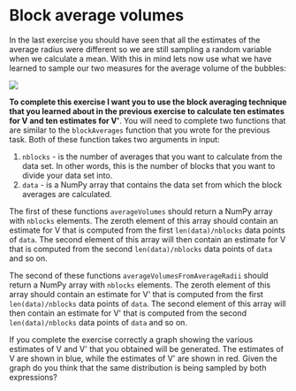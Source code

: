 # Block average volumes

In the last exercise you should have seen that all the estimates of the average radius were different so we are still sampling a random variable when we calculate a mean.  With this in mind lets now use what we have learned to sample our two measures for the average volume of the bubbles:

![](https://render.githubusercontent.com/render/math?math=V=\frac{1}{n}\sum_{i=1}^n\frac{4}{3}\pi\R^3\qquad\textrm{and}\qquad\V'=\frac{4}{3}\pi\left(\frac{1}{n}\sum_{i=1}^{n}R_i\right)^3)

__To complete this exercise I want you to use the block averaging technique that you learned about in the previous exercise to calculate ten estimates for V and ten estimates for V'__.  You will need to complete two functions that are similar to the `blockAverages` function that you wrote for the previous task. Both of these function takes two arguments in input:

1. `nblocks` - is the number of averages that you want to calculate from the data set.  In other words, this is the number of blocks that you want to divide your data set into.
2. `data` - is a NumPy array that contains the data set from which the block averages are calculated.

The first of these functions `averageVolumes` should return a NumPy array with `nblocks` elements.  The zeroth element of this array should contain an estimate for V that is computed from the first `len(data)/nblocks`  data points of `data`.  The second element of this array will then contain an estimate for V that is computed from the second `len(data)/nblocks`  data points of `data` and so on. 

The second of these functions `averageVolumesFromAverageRadii` should return a NumPy array with `nblocks` elements.  The zeroth element of this array should contain an estimate for V' that is computed from the first `len(data)/nblocks`  data points of `data`.  The second element of this array will then contain an estimate for V' that is computed from the second `len(data)/nblocks`  data points of `data` and so on.   

If you complete the exercise correctly a graph showing the various estimates of V and V' that you obtained will be generated.  The estimates of V are shown in blue, while the estimates of V' are shown in red.  Given the graph do you think that the same distribution is being sampled by both expressions?
